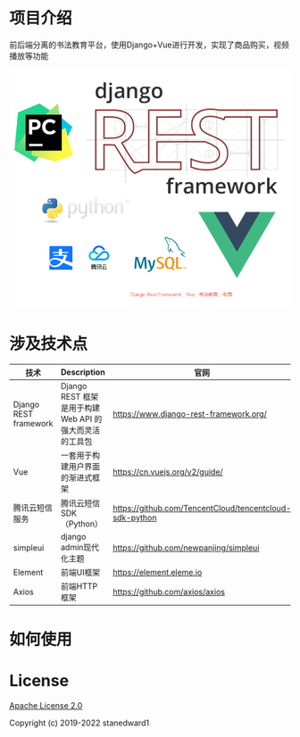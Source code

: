 # 项目介绍

前后端分离的书法教育平台，使用Django+Vue进行开发，实现了商品购买，视频播放等功能

![image-20210501210812076](imgs/image-20210501210812076.png)

# 涉及技术点

| 技术            | Description            |官网|
|---------------|------------------------| ------ |
| Django REST framework | Django REST 框架是用于构建 Web API 的强大而灵活的工具包 | https://www.django-rest-framework.org/ |
| Vue           | 一套用于构建用户界面的渐进式框架       | https://cn.vuejs.org/v2/guide/ |
| 腾讯云短信服务       | 腾讯云短信SDK（Python）       | https://github.com/TencentCloud/tencentcloud-sdk-python |
| simpleui| django admin现代化主题                       | https://github.com/newpanjing/simpleui       |
|Element|    前端UI框架|    https://element.eleme.io|
|Axios |    前端HTTP框架 |    https://github.com/axios/axios|

# 如何使用

# License
[Apache License 2.0](LICENSE)

Copyright (c) 2019-2022 stanedward1
